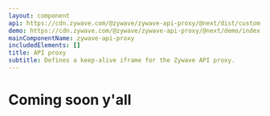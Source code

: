 ```yaml
---
layout: component
api: https://cdn.zywave.com/@zywave/zywave-api-proxy/@next/dist/custom-elements.json
demo: https://cdn.zywave.com/@zywave/zywave-api-proxy/@next/demo/index.html
mainComponentName: zywave-api-proxy
includedElements: []
title: API proxy
subtitle: Defines a keep-alive iframe for the Zywave API proxy.
---
```


# Coming soon y'all